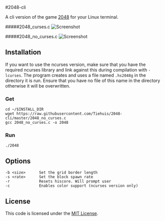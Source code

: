 #2048-cli

A cli version of the game [2048](https://github.com/gabrielecirulli/2048) for your Linux terminal.

#####2048_curses.c
![Screenshot](http://i.imgur.com/QU7t5mH.png)

#####2048_no_curses.c
![Screenshot](http://i.imgur.com/fwZEvdh.png) 

## Installation
If you want to use the ncurses version, make sure that you have the required ncurses library and link against this during compilation with `-lcurses`. The program creates and uses a file named `.hs2048g` in the directory it is run. Ensure that you have no file of this name in the directory otherwise it will be overwritten.
### Get
    cd ~/$INSTALL_DIR
    wget https://raw.githubusercontent.com/Tiehuis/2048-cli/master/2048_no_curses.c
    gcc 2048_no_curses.c -o 2048
### Run
    ./2048   

## Options
    -b <size>      Set the grid border length
    -s <rate>      Set the block spawn rate
    -r             Resets hiscore. Will prompt user
    -c             Enables color support (ncurses version only)

## License
This code is licensed under the [MIT License](https://github.com/Tiehuis/2048-cli/blob/master/LICENSE).
